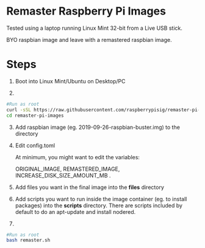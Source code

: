 # Remaster Raspberry Pi Images

Tested using a laptop running Linux Mint 32-bit from a Live USB stick.

BYO raspbian image and leave with a remastered raspbian image.

# Steps

1. Boot into Linux Mint/Ubuntu on Desktop/PC

2.

```sh
#Run as root
curl -sSL https://raw.githubusercontent.com/raspberrypisig/remaster-pi-images/master/get.sh | bash -
cd remaster-pi-images
```
3. Add raspbian image (eg. 2019-09-26-raspbian-buster.img) to the directory

4. Edit config.toml
   
   At minimum, you might want to edit the variables:
   
   ORIGINAL_IMAGE, REMASTERED_IMAGE, INCREASE_DISK_SIZE_AMOUNT_MB .
   
5. Add files you want in the final image into the **files** directory

6. Add scripts you want to run inside the image container (eg. to install packages) into the **scripts** directory. There are scripts
   included by default to do an apt-update and install nodered.
   
7. 
```sh
#Run as root
bash remaster.sh
```
